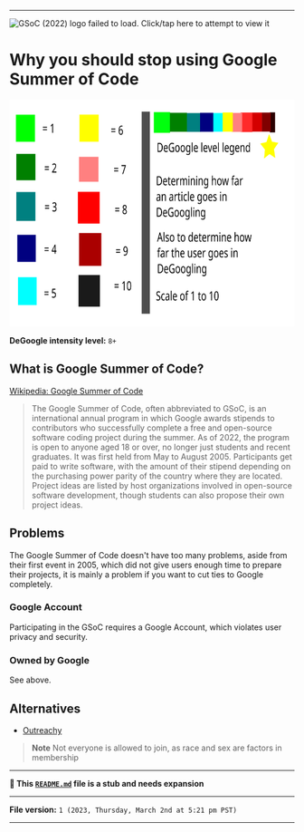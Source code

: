 
***

<img alt="GSoC (2022) logo failed to load. Click/tap here to attempt to view it" src="/Google_Summer_of_Code_sun_logo_2022.svg" width="200" height="200"/>

# Why you should stop using Google Summer of Code

<img alt="DeGoogle Ranking scale failed to load. Click/tap here to attempt to view it" src="/10Scale_Legend_V2.svg" width="600" height="400"/>

**DeGoogle intensity level:** `8+`

## What is Google Summer of Code?

[Wikipedia: Google Summer of Code](https://en.wikipedia.org/wiki/Google_Summer_of_Code?&useskin=monobook)

> The Google Summer of Code, often abbreviated to GSoC, is an international annual program in which Google awards stipends to contributors who successfully complete a free and open-source software coding project during the summer. As of 2022, the program is open to anyone aged 18 or over, no longer just students and recent graduates. It was first held from May to August 2005. Participants get paid to write software, with the amount of their stipend depending on the purchasing power parity of the country where they are located. Project ideas are listed by host organizations involved in open-source software development, though students can also propose their own project ideas. 

## Problems

The Google Summer of Code doesn't have too many problems, aside from their first event in 2005, which did not give users enough time to prepare their projects, it is mainly a problem if you want to cut ties to Google completely.

### Google Account

Participating in the GSoC requires a Google Account, which violates user privacy and security.

### Owned by Google

See above.

## Alternatives

- [Outreachy](https://www.outreachy.org/)

> **Note** Not everyone is allowed to join, as race and sex are factors in membership

***

**🌱️ This [`README.md`](/README.md) file is a stub and needs expansion**

***

**File version:** `1 (2023, Thursday, March 2nd at 5:21 pm PST)`

***

